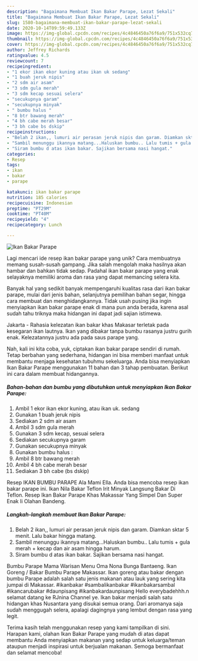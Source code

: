 ```yaml
---
description: "Bagaimana Membuat Ikan Bakar Parape, Lezat Sekali"
title: "Bagaimana Membuat Ikan Bakar Parape, Lezat Sekali"
slug: 1580-bagaimana-membuat-ikan-bakar-parape-lezat-sekali
date: 2020-10-14T09:59:49.133Z
image: https://img-global.cpcdn.com/recipes/4c4846450a76f6a9/751x532cq70/ikan-bakar-parape-foto-resep-utama.jpg
thumbnail: https://img-global.cpcdn.com/recipes/4c4846450a76f6a9/751x532cq70/ikan-bakar-parape-foto-resep-utama.jpg
cover: https://img-global.cpcdn.com/recipes/4c4846450a76f6a9/751x532cq70/ikan-bakar-parape-foto-resep-utama.jpg
author: Jeffrey Richards
ratingvalue: 4.5
reviewcount: 7
recipeingredient:
- "1 ekor ikan ekor kuning atau ikan uk sedang"
- "1 buah jeruk nipis"
- "2 sdm air asam"
- "3 sdm gula merah"
- "3 sdm kecap sesuai selera"
- "secukupnya garam"
- "secukupnya minyak"
- " bumbu halus "
- "8 btr bawang merah"
- "4 bh cabe merah besar"
- "3 bh cabe bs dskip"
recipeinstructions:
- "Belah 2 ikan,, lumuri air perasan jeruk nipis dan garam. Diamkan sktar 5 menit. Lalu bakar hingga matang."
- "Sambil menunggu ikannya matang...Haluskan bumbu.. Lalu tumis + gula merah + kecap dan air asam hingga harum."
- "Siram bumbu d atas ikan bakar. Sajikan bersama nasi hangat."
categories:
- Resep
tags:
- ikan
- bakar
- parape

katakunci: ikan bakar parape 
nutrition: 185 calories
recipecuisine: Indonesian
preptime: "PT29M"
cooktime: "PT40M"
recipeyield: "4"
recipecategory: Lunch

---
```



![Ikan Bakar Parape](https://img-global.cpcdn.com/recipes/4c4846450a76f6a9/751x532cq70/ikan-bakar-parape-foto-resep-utama.jpg)

Lagi mencari ide resep ikan bakar parape yang unik? Cara membuatnya memang susah-susah gampang. Jika salah mengolah maka hasilnya akan hambar dan bahkan tidak sedap. Padahal ikan bakar parape yang enak selayaknya memiliki aroma dan rasa yang dapat memancing selera kita.

Banyak hal yang sedikit banyak mempengaruhi kualitas rasa dari ikan bakar parape, mulai dari jenis bahan, selanjutnya pemilihan bahan segar, hingga cara membuat dan menghidangkannya. Tidak usah pusing jika ingin menyiapkan ikan bakar parape enak di mana pun anda berada, karena asal sudah tahu triknya maka hidangan ini dapat jadi sajian istimewa.

Jakarta - Rahasia kelezatan ikan bakar khas Makasar terletak pada kesegaran ikan lautnya. Ikan yang dibakar tanpa bumbu rasanya justru gurih enak. Kelezatannya justru ada pada saus parape yang.


Nah, kali ini kita coba, yuk, ciptakan ikan bakar parape sendiri di rumah. Tetap berbahan yang sederhana, hidangan ini bisa memberi manfaat untuk membantu menjaga kesehatan tubuhmu sekeluarga. Anda bisa menyiapkan Ikan Bakar Parape menggunakan 11 bahan dan 3 tahap pembuatan. Berikut ini cara dalam membuat hidangannya.

<!--inarticleads1-->

##### Bahan-bahan dan bumbu yang dibutuhkan untuk menyiapkan Ikan Bakar Parape:

1. Ambil 1 ekor ikan ekor kuning, atau ikan uk. sedang
1. Gunakan 1 buah jeruk nipis
1. Sediakan 2 sdm air asam
1. Ambil 3 sdm gula merah
1. Gunakan 3 sdm kecap, sesuai selera
1. Sediakan secukupnya garam
1. Gunakan secukupnya minyak
1. Gunakan  bumbu halus :
1. Ambil 8 btr bawang merah
1. Ambil 4 bh cabe merah besar
1. Sediakan 3 bh cabe (bs dskip)


Resep IKAN BUMBU PARAPE Ala Mami Ella. Anda bisa mencoba resep ikan bakar parape ini. Ikan Nila Bakar Teflon Irit Minyak Langsung Bakar Di Teflon. Resep Ikan Bakar Parape Khas Makassar Yang Simpel Dan Super Enak Ii Olahan Bandeng. 

<!--inarticleads2-->

##### Langkah-langkah membuat Ikan Bakar Parape:

1. Belah 2 ikan,, lumuri air perasan jeruk nipis dan garam. Diamkan sktar 5 menit. Lalu bakar hingga matang.
1. Sambil menunggu ikannya matang...Haluskan bumbu.. Lalu tumis + gula merah + kecap dan air asam hingga harum.
1. Siram bumbu d atas ikan bakar. Sajikan bersama nasi hangat.


Bumbu Parape Mama Warisan Menu Oma Nona Bunga Bantaeng. Ikan Goreng / Bakar Bumbu Parape Makassar. Ikan goreng atau bakar dengan bumbu Parape adalah salah satu jenis makanan atau lauk yang sering kita jumpai di Makassar. #ikanbakar #sambalikanbakar #ikanbakarsambal #ikancarubakar #daunpisang #ikanbakardaunpisang Hello everybadehhh.n selamat datang ke RJnina Channel ye. Ikan bakar menjadi salah satu hidangan khas Nusantara yang disukai semua orang. Dari aromanya saja sudah menggugah selera, apalagi dagingnya yang lembut dengan rasa yang legit. 

Terima kasih telah menggunakan resep yang kami tampilkan di sini. Harapan kami, olahan Ikan Bakar Parape yang mudah di atas dapat membantu Anda menyiapkan makanan yang sedap untuk keluarga/teman ataupun menjadi inspirasi untuk berjualan makanan. Semoga bermanfaat dan selamat mencoba!
